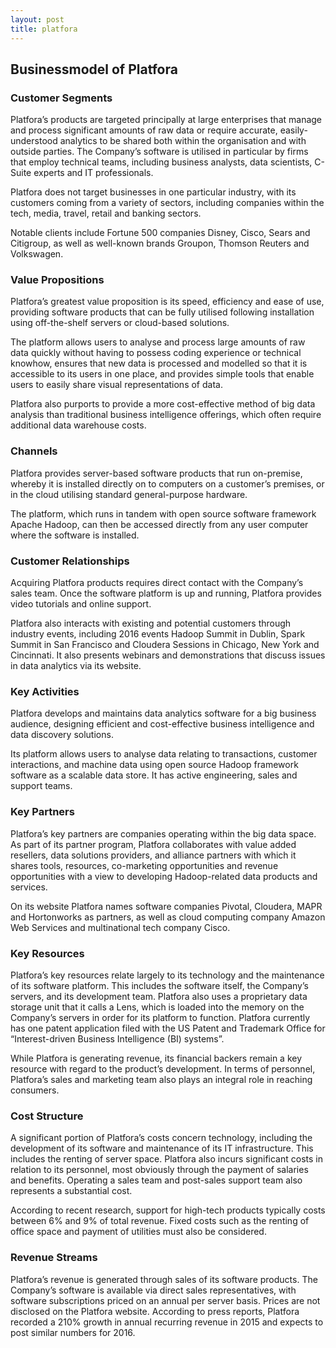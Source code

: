 ```yaml
---
layout: post
title: platfora
---
```


Businessmodel of Platfora
--------------------------

### Customer Segments

Platfora’s products are targeted principally at large enterprises that manage and process significant amounts of raw data or require accurate, easily-understood analytics to be shared both within the organisation and with outside parties. The Company’s software is utilised in particular by firms that employ technical teams, including business analysts, data scientists, C-Suite experts and IT professionals.

Platfora does not target businesses in one particular industry, with its customers coming from a variety of sectors, including companies within the tech, media, travel, retail and banking sectors.

Notable clients include Fortune 500 companies Disney, Cisco, Sears and Citigroup, as well as well-known brands Groupon, Thomson Reuters and Volkswagen.

### Value Propositions

Platfora’s greatest value proposition is its speed, efficiency and ease of use, providing software products that can be fully utilised following installation using off-the-shelf servers or cloud-based solutions.

The platform allows users to analyse and process large amounts of raw data quickly without having to possess coding experience or technical knowhow, ensures that new data is processed and modelled so that it is accessible to its users in one place, and provides simple tools that enable users to easily share visual representations of data.

Platfora also purports to provide a more cost-effective method of big data analysis than traditional business intelligence offerings, which often require additional data warehouse costs.

### Channels

Platfora provides server-based software products that run on-premise, whereby it is installed directly on to computers on a customer’s premises, or in the cloud utilising standard general-purpose hardware.

The platform, which runs in tandem with open source software framework Apache Hadoop, can then be accessed directly from any user computer where the software is installed.

### Customer Relationships

Acquiring Platfora products requires direct contact with the Company’s sales team. Once the software platform is up and running, Platfora provides video tutorials and online support.

Platfora also interacts with existing and potential customers through industry events, including 2016 events Hadoop Summit in Dublin, Spark Summit in San Francisco and Cloudera Sessions in Chicago, New York and Cincinnati. It also presents webinars and demonstrations that discuss issues in data analytics via its website.

### Key Activities

Platfora develops and maintains data analytics software for a big business audience, designing efficient and cost-effective business intelligence and data discovery solutions.

Its platform allows users to analyse data relating to transactions, customer interactions, and machine data using open source Hadoop framework software as a scalable data store. It has active engineering, sales and support teams.

### Key Partners

Platfora’s key partners are companies operating within the big data space. As part of its partner program, Platfora collaborates with value added resellers, data solutions providers, and alliance partners with which it shares tools, resources, co-marketing opportunities and revenue opportunities with a view to developing Hadoop-related data products and services.

On its website Platfora names software companies Pivotal, Cloudera, MAPR and Hortonworks as partners, as well as cloud computing company Amazon Web Services and multinational tech company Cisco.

### Key Resources

Platfora’s key resources relate largely to its technology and the maintenance of its software platform. This includes the software itself, the Company’s servers, and its development team. Platfora also uses a proprietary data storage unit that it calls a Lens, which is loaded into the memory on the Company’s servers in order for its platform to function. Platfora currently has one patent application filed with the US Patent and Trademark Office for “Interest-driven Business Intelligence (BI) systems”.

While Platfora is generating revenue, its financial backers remain a key resource with regard to the product’s development. In terms of personnel, Platfora’s sales and marketing team also plays an integral role in reaching consumers.

### Cost Structure

A significant portion of Platfora’s costs concern technology, including the development of its software and maintenance of its IT infrastructure. This includes the renting of server space. Platfora also incurs significant costs in relation to its personnel, most obviously through the payment of salaries and benefits. Operating a sales team and post-sales support team also represents a substantial cost.

According to recent research, support for high-tech products typically costs between 6% and 9% of total revenue. Fixed costs such as the renting of office space and payment of utilities must also be considered.

### Revenue Streams

Platfora’s revenue is generated through sales of its software products. The Company’s software is available via direct sales representatives, with software subscriptions priced on an annual per server basis. Prices are not disclosed on the Platfora website. According to press reports, Platfora recorded a 210% growth in annual recurring revenue in 2015 and expects to post similar numbers for 2016.
